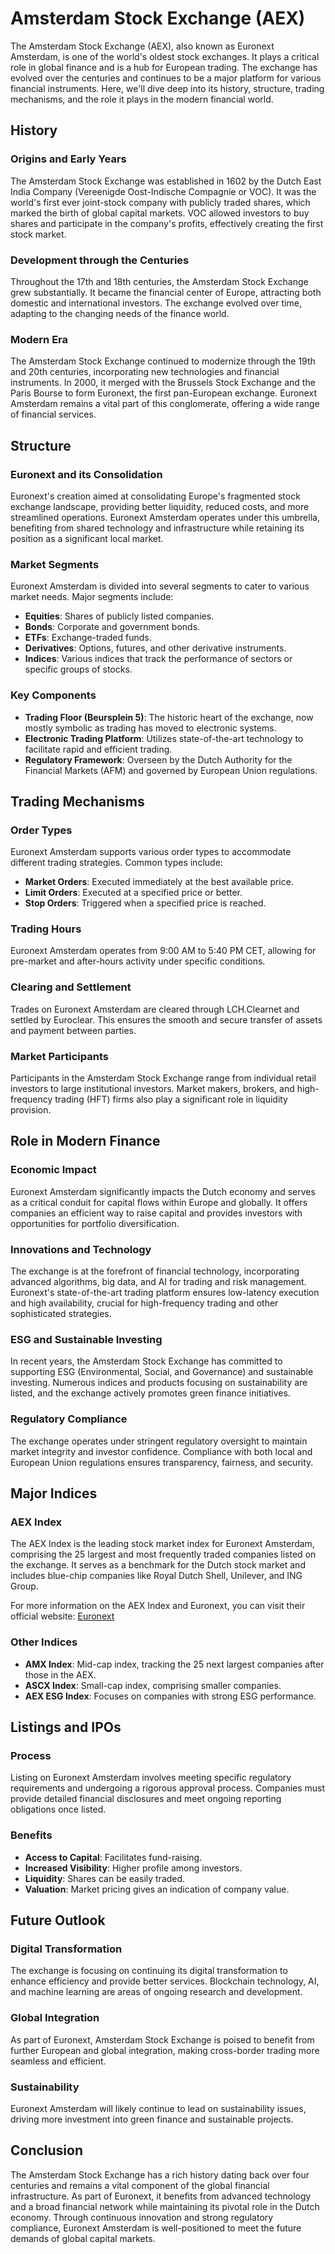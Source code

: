 # Amsterdam Stock Exchange (AEX)

The Amsterdam Stock Exchange (AEX), also known as Euronext Amsterdam, is one of the world's oldest stock exchanges. It plays a critical role in global finance and is a hub for European trading. The exchange has evolved over the centuries and continues to be a major platform for various financial instruments. Here, we'll dive deep into its history, structure, trading mechanisms, and the role it plays in the modern financial world.

## History

### Origins and Early Years

The Amsterdam Stock Exchange was established in 1602 by the Dutch East India Company (Vereenigde Oost-Indische Compagnie or VOC). It was the world's first ever joint-stock company with publicly traded shares, which marked the birth of global capital markets. VOC allowed investors to buy shares and participate in the company's profits, effectively creating the first stock market.

### Development through the Centuries

Throughout the 17th and 18th centuries, the Amsterdam Stock Exchange grew substantially. It became the financial center of Europe, attracting both domestic and international investors. The exchange evolved over time, adapting to the changing needs of the finance world.

### Modern Era

The Amsterdam Stock Exchange continued to modernize through the 19th and 20th centuries, incorporating new technologies and financial instruments. In 2000, it merged with the Brussels Stock Exchange and the Paris Bourse to form Euronext, the first pan-European exchange. Euronext Amsterdam remains a vital part of this conglomerate, offering a wide range of financial services.

## Structure

### Euronext and its Consolidation

Euronext's creation aimed at consolidating Europe's fragmented stock exchange landscape, providing better liquidity, reduced costs, and more streamlined operations. Euronext Amsterdam operates under this umbrella, benefiting from shared technology and infrastructure while retaining its position as a significant local market.

### Market Segments

Euronext Amsterdam is divided into several segments to cater to various market needs. Major segments include:

- **Equities**: Shares of publicly listed companies.
- **Bonds**: Corporate and government bonds.
- **ETFs**: Exchange-traded funds.
- **Derivatives**: Options, futures, and other derivative instruments.
- **Indices**: Various indices that track the performance of sectors or specific groups of stocks.

### Key Components

- **Trading Floor (Beursplein 5)**: The historic heart of the exchange, now mostly symbolic as trading has moved to electronic systems.
- **Electronic Trading Platform**: Utilizes state-of-the-art technology to facilitate rapid and efficient trading.
- **Regulatory Framework**: Overseen by the Dutch Authority for the Financial Markets (AFM) and governed by European Union regulations.

## Trading Mechanisms

### Order Types

Euronext Amsterdam supports various order types to accommodate different trading strategies. Common types include:

- **Market Orders**: Executed immediately at the best available price.
- **Limit Orders**: Executed at a specified price or better.
- **Stop Orders**: Triggered when a specified price is reached.

### Trading Hours

Euronext Amsterdam operates from 9:00 AM to 5:40 PM CET, allowing for pre-market and after-hours activity under specific conditions.

### Clearing and Settlement

Trades on Euronext Amsterdam are cleared through LCH.Clearnet and settled by Euroclear. This ensures the smooth and secure transfer of assets and payment between parties.

### Market Participants

Participants in the Amsterdam Stock Exchange range from individual retail investors to large institutional investors. Market makers, brokers, and high-frequency trading (HFT) firms also play a significant role in liquidity provision.

## Role in Modern Finance

### Economic Impact

Euronext Amsterdam significantly impacts the Dutch economy and serves as a critical conduit for capital flows within Europe and globally. It offers companies an efficient way to raise capital and provides investors with opportunities for portfolio diversification.

### Innovations and Technology

The exchange is at the forefront of financial technology, incorporating advanced algorithms, big data, and AI for trading and risk management. Euronext's state-of-the-art trading platform ensures low-latency execution and high availability, crucial for high-frequency trading and other sophisticated strategies.

### ESG and Sustainable Investing

In recent years, the Amsterdam Stock Exchange has committed to supporting ESG (Environmental, Social, and Governance) and sustainable investing. Numerous indices and products focusing on sustainability are listed, and the exchange actively promotes green finance initiatives.

### Regulatory Compliance

The exchange operates under stringent regulatory oversight to maintain market integrity and investor confidence. Compliance with both local and European Union regulations ensures transparency, fairness, and security.

## Major Indices

### AEX Index

The AEX Index is the leading stock market index for Euronext Amsterdam, comprising the 25 largest and most frequently traded companies listed on the exchange. It serves as a benchmark for the Dutch stock market and includes blue-chip companies like Royal Dutch Shell, Unilever, and ING Group.

For more information on the AEX Index and Euronext, you can visit their official website: [Euronext](https://www.euronext.com/en/markets/amsterdam)

### Other Indices

- **AMX Index**: Mid-cap index, tracking the 25 next largest companies after those in the AEX.
- **ASCX Index**: Small-cap index, comprising smaller companies.
- **AEX ESG Index**: Focuses on companies with strong ESG performance.

## Listings and IPOs

### Process

Listing on Euronext Amsterdam involves meeting specific regulatory requirements and undergoing a rigorous approval process. Companies must provide detailed financial disclosures and meet ongoing reporting obligations once listed.

### Benefits

- **Access to Capital**: Facilitates fund-raising.
- **Increased Visibility**: Higher profile among investors.
- **Liquidity**: Shares can be easily traded.
- **Valuation**: Market pricing gives an indication of company value.

## Future Outlook

### Digital Transformation

The exchange is focusing on continuing its digital transformation to enhance efficiency and provide better services. Blockchain technology, AI, and machine learning are areas of ongoing research and development.

### Global Integration

As part of Euronext, Amsterdam Stock Exchange is poised to benefit from further European and global integration, making cross-border trading more seamless and efficient.

### Sustainability

Euronext Amsterdam will likely continue to lead on sustainability issues, driving more investment into green finance and sustainable projects.

## Conclusion

The Amsterdam Stock Exchange has a rich history dating back over four centuries and remains a vital component of the global financial infrastructure. As part of Euronext, it benefits from advanced technology and a broad financial network while maintaining its pivotal role in the Dutch economy. Through continuous innovation and strong regulatory compliance, Euronext Amsterdam is well-positioned to meet the future demands of global capital markets.